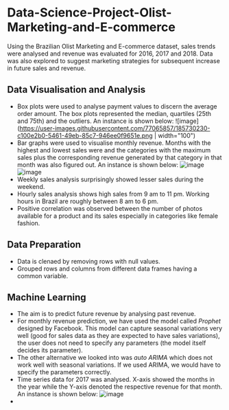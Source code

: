 # Data-Science-Project-Olist-Marketing-and-E-commerce
Using the Brazilian Olist Marketing and E-commerce dataset, sales trends were analysed and revenue was evaluated for 2016, 2017 and 2018. Data was also explored to suggest marketing strategies for subsequent increase in future sales and revenue. 

## Data Visualisation and Analysis
- Box plots were used to analyse payment values to discern the average order amount. The box plots represented the median, quartiles (25th and 75th) and the outliers. An instance is shown below:
![image](https://user-images.githubusercontent.com/77065857/185730230-c100e2b0-5461-49eb-85c7-946ee0f9651e.png | width="100") 
- Bar graphs were used to visualise monthly revenue. Months with the highest and lowest sales were and the categories with the maximum sales plus the corresponding revenue generated by that category in that month was also figured out. An instance is shown below:
![image](https://user-images.githubusercontent.com/77065857/185730148-5369f8e8-21aa-4ea6-a30e-a07b3b66f01f.png)
![image](https://user-images.githubusercontent.com/77065857/185730203-c507e36a-b5d7-47b8-af0a-47401356681c.png)
- Weekly sales analysis surprisingly showed lesser sales during the weekend.
- Hourly sales analysis shows high sales from 9 am to 11 pm. Working hours in Brazil are roughly between 8 am to 6 pm.
- Positive correlation was observed between the number of photos available for a product and its sales especially in categories like female fashion.


## Data Preparation
- Data is clenaed by removing rows with null values.
- Grouped rows and columns from different data frames having a common variable.

## Machine Learning
- The aim is to predict future revenue by analysing past revenue. 
- For monthly revenue prediction, we have used the model called _Prophet_ designed by Facebook. This model can capture seasonal variations very well (good for sales data as they are expected to have sales variations), the user does not need to specify any parameters (the model itself decides its parameter).
- The other alternative we looked into was _auto ARIMA_ which does not work well with seasonal variations. If we used ARIMA, we would have to specify the parameters correctly.
- Time series data for 2017 was analysed. X-axis showed the months in the year while the Y-axis denoted the respective revenue for that month. An instance is shown below: 
![image](https://user-images.githubusercontent.com/77065857/185730125-3544555b-9665-4502-8dfb-f0729662ef29.png)
-


